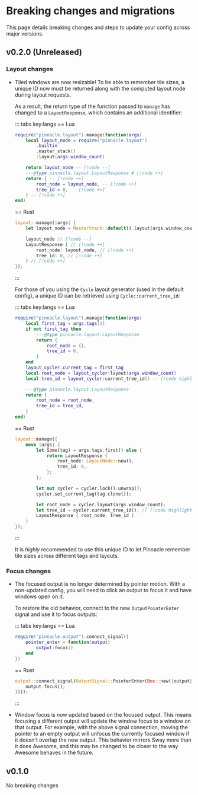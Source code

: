 # Breaking changes and migrations

This page details breaking changes and steps to update your config
across major versions.

## v0.2.0 (Unreleased)

### Layout changes

- Tiled windows are now resizable! To be able to remember tile sizes,
  a unique ID now must be returned along with the computed layout node
  during layout requests.

  As a result, the return type of the function passed to `manage` has
  changed to a `LayoutResponse`, which contains an additional identifier:

  ::: tabs key:langs
  == Lua
  ```lua
  require("pinnacle.layout").manage(function(args)
      local layout_node = require("pinnacle.layout")
          .builtin
          .master_stack()
          :layout(args.window_count)

      return layout_node -- [!code --]
      ---@type pinnacle.layout.LayoutResponse # [!code ++]
      return { -- [!code ++]
          root_node = layout_node, -- [!code ++]
          tree_id = 0, -- [!code ++]
      } -- [!code ++]
  end)
  ```
  == Rust
  ```rust
  layout::manage(|args| {
      let layout_node = MasterStack::default().layout(args.window_count);

      layout_node // [!code --]
      LayoutResponse { // [!code ++]
          root_node: layout_node, // [!code ++]
          tree_id: 0, // [!code ++]
      } // [!code ++]
  });
  ```
  :::

  For those of you using the `Cycle` layout generator (used in the
  default config), a unique ID can be retrieved using
  `Cycle::current_tree_id`:

  ::: tabs key:langs
  == Lua
  ```lua
  require("pinnacle.layout").manage(function(args)
      local first_tag = args.tags[1]
      if not first_tag then
          ---@type pinnacle.layout.LayoutResponse
          return {
              root_node = {},
              tree_id = 0,
          }
      end
      layout_cycler.current_tag = first_tag
      local root_node = layout_cycler:layout(args.window_count)
      local tree_id = layout_cycler:current_tree_id() -- [!code highlight]

      ---@type pinnacle.layout.LayoutResponse
      return {
          root_node = root_node,
          tree_id = tree_id,
      }
  end)
  ```
  == Rust
  ```rust
  layout::manage({
      move |args| {
          let Some(tag) = args.tags.first() else {
              return LayoutResponse {
                  root_node: LayoutNode::new(),
                  tree_id: 0,
              };
          };

          let mut cycler = cycler.lock().unwrap();
          cycler.set_current_tag(tag.clone());

          let root_node = cycler.layout(args.window_count);
          let tree_id = cycler.current_tree_id(); // [!code highlight]
          LayoutResponse { root_node, tree_id }
      }
  });
  ```
  :::

  It is *highly* recommended to use this unique ID to let Pinnacle
  remember tile sizes across different tags and layouts.


### Focus changes

- The focused output is no longer determined by pointer motion.
  With a non-updated config, you will need to click an output to focus it 
  and have windows open on it.

  To restore the old behavior, connect to the new `OutputPointerEnter`
  signal and use it to focus outputs:

  ::: tabs key:langs
  == Lua
  ```lua
  require("pinnacle.output").connect_signal({
      pointer_enter = function(output)
          output:focus()
      end
  })
  ```
  == Rust
  ```rust
  output::connect_signal(OutputSignal::PointerEnter(Box::new(|output| {
      output.focus();
  })));
  ```
  :::

- Window focus is now updated based on the focused output.
  This means focusing a different output will update the window focus
  to a window on that output. For example, with the above signal 
  connection, moving the pointer to an empty output will unfocus the 
  currently focused window if it doesn't overlap the new output. This
  behavior mirrors Sway more than it does Awesome, and this may be changed
  to be closer to the way Awesome behaves in the future.


## v0.1.0

No breaking changes
